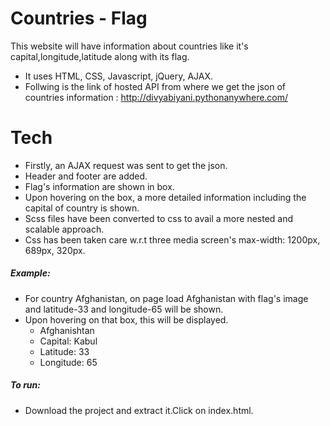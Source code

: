 # Countries - Flag

This website will have information about countries like it's capital,longitude,latitude along with its flag.

  - It uses HTML, CSS, Javascript, jQuery, AJAX.
  - Follwing is the link of hosted API from where we get the json of countries information : http://divyabiyani.pythonanywhere.com/

# Tech

  - Firstly, an AJAX request was sent to get the json.
  - Header and footer are added.
  - Flag's information are shown in box.
  - Upon hovering on the box, a more detailed information including the capital of country is shown.
  - Scss files have been converted to css to avail a more nested and scalable approach.
  - Css has been taken care w.r.t three media screen's max-width: 1200px, 689px, 320px.

##### Example:
- For country Afghanistan, on page load Afghanistan with flag's image and latitude-33 and longitude-65 will be shown.
- Upon hovering on that box, this will be displayed.
    - Afghanishtan
    - Capital: Kabul
    - Latitude: 33
    - Longitude: 65


##### To run:

 - Download the project and extract it.Click on index.html.
